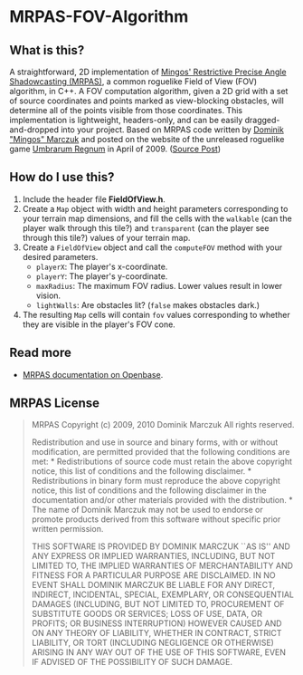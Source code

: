 # MRPAS-FOV-Algorithm

## What is this?
A straightforward, 2D implementation of [Mingos' Restrictive Precise Angle Shadowcasting (MRPAS)](https://openbase.com/js/mrpas/documentation), a common roguelike Field of View (FOV) algorithm, in C++. A FOV computation algorithm, given a 2D grid with a set of source coordinates and points marked as view-blocking obstacles, will determine all of the points visible from those coordinates. This implementation is lightweight, headers-only, and can be easily dragged-and-dropped into your project. Based on MRPAS code written by [Dominik "Mingos" Marczuk](http://www.roguebasin.com/index.php/User:Dominikmarczuk) and posted on the website of the unreleased roguelike game [Umbrarum Regnum](http://www.roguebasin.com/index.php/Umbrarum_Regnum) in April of 2009. ([Source Post](https://groups.google.com/g/rec.games.roguelike.development/c/rYm7HDIollM))

## How do I use this?
1. Include the header file **FieldOfView.h**.
2. Create a `Map` object with width and height parameters corresponding to your terrain map dimensions, and fill the cells with the `walkable` (can the player walk through this tile?) and `transparent` (can the player see through this tile?) values of your terrain map.
3. Create a `FieldOfView` object and call the `computeFOV` method with your desired parameters.
    - `playerX`: The player's x-coordinate.
    - `playerY`: The player's y-coordinate.
    - `maxRadius`: The maximum FOV radius. Lower values result in lower vision.
    - `lightWalls`: Are obstacles lit? (`false` makes obstacles dark.)
4. The resulting `Map` cells will contain `fov` values corresponding to whether they are visible in the player's FOV cone.

## Read more
- [MRPAS documentation on Openbase](https://openbase.com/js/mrpas/documentation).

## MRPAS License

> MRPAS
> Copyright (c) 2009, 2010 Dominik Marczuk
> All rights reserved.
> 
> Redistribution and use in source and binary forms, with or without
> modification, are permitted provided that the following conditions are met:
>     * Redistributions of source code must retain the above copyright
>       notice, this list of conditions and the following disclaimer.
>     * Redistributions in binary form must reproduce the above copyright
>       notice, this list of conditions and the following disclaimer in the
>       documentation and/or other materials provided with the distribution.
>     * The name of Dominik Marczuk may not be used to endorse or promote products
>       derived from this software without specific prior written permission.
> 
> THIS SOFTWARE IS PROVIDED BY DOMINIK MARCZUK ``AS IS'' AND ANY
> EXPRESS OR IMPLIED WARRANTIES, INCLUDING, BUT NOT LIMITED TO, THE IMPLIED
> WARRANTIES OF MERCHANTABILITY AND FITNESS FOR A PARTICULAR PURPOSE ARE
> DISCLAIMED. IN NO EVENT SHALL DOMINIK MARCZUK BE LIABLE FOR ANY
> DIRECT, INDIRECT, INCIDENTAL, SPECIAL, EXEMPLARY, OR CONSEQUENTIAL DAMAGES
> (INCLUDING, BUT NOT LIMITED TO, PROCUREMENT OF SUBSTITUTE GOODS OR SERVICES;
> LOSS OF USE, DATA, OR PROFITS; OR BUSINESS INTERRUPTION) HOWEVER CAUSED AND
> ON ANY THEORY OF LIABILITY, WHETHER IN CONTRACT, STRICT LIABILITY, OR TORT
> (INCLUDING NEGLIGENCE OR OTHERWISE) ARISING IN ANY WAY OUT OF THE USE OF THIS
> SOFTWARE, EVEN IF ADVISED OF THE POSSIBILITY OF SUCH DAMAGE.
